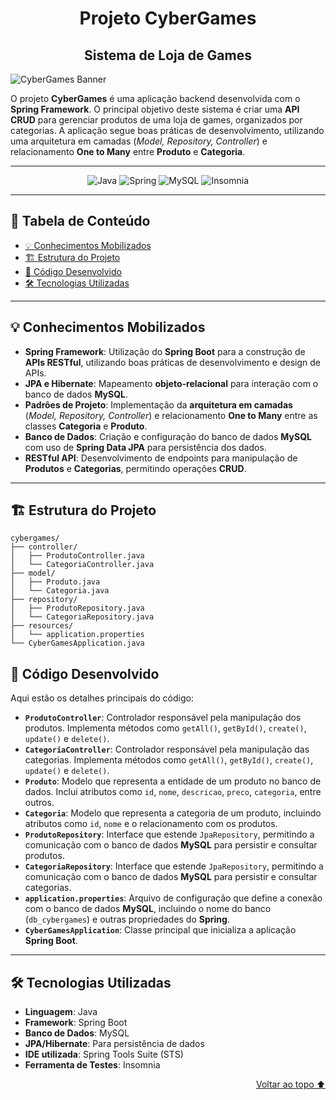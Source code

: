 <div align='center', id='topo'/>

# Projeto CyberGames
## Sistema de Loja de Games

</div>

![CyberGames Banner](https://raw.githubusercontent.com/username/cybergames/main/src/main/resources/img/cybergames.png)

O projeto **CyberGames** é uma aplicação backend desenvolvida com o **Spring Framework**. O principal objetivo deste sistema é criar uma **API CRUD** para gerenciar produtos de uma loja de games, organizados por categorias. A aplicação segue boas práticas de desenvolvimento, utilizando uma arquitetura em camadas (*Model, Repository, Controller*) e relacionamento **One to Many** entre **Produto** e **Categoria**.

******

<div align='center'/>

  ![Java](https://a11ybadges.com/badge?logo=java)
  ![Spring](https://a11ybadges.com/badge?logo=spring)
  ![MySQL](https://a11ybadges.com/badge?logo=mysql)
  ![Insomnia](https://a11ybadges.com/badge?logo=insomnia)
</div>


******

## 📖 Tabela de Conteúdo
- [💡 Conhecimentos Mobilizados](#conhecimentosMobilizados)
- [🏗️ Estrutura do Projeto](#estruturaDoProjeto)
- [📂 Código Desenvolvido](#codigoDesenvolvido)
- [🛠️ Tecnologias Utilizadas](#tecnologiasUtilizadas)

---

<div id='conhecimentosMobilizados'/> 

## 💡 Conhecimentos Mobilizados

- **Spring Framework**: Utilização do **Spring Boot** para a construção de **APIs RESTful**, utilizando boas práticas de desenvolvimento e design de APIs.
- **JPA e Hibernate**: Mapeamento **objeto-relacional** para interação com o banco de dados **MySQL**.
- **Padrões de Projeto**: Implementação da **arquitetura em camadas** (*Model, Repository, Controller*) e relacionamento **One to Many** entre as classes **Categoria** e **Produto**.
- **Banco de Dados**: Criação e configuração do banco de dados **MySQL** com uso de **Spring Data JPA** para persistência dos dados.
- **RESTful API**: Desenvolvimento de endpoints para manipulação de **Produtos** e **Categorias**, permitindo operações **CRUD**.

---

<div id='estruturaDoProjeto'/> 

## 🏗️ Estrutura do Projeto
```
cybergames/
├── controller/
│   ├── ProdutoController.java
│   └── CategoriaController.java
├── model/
│   ├── Produto.java
│   └── Categoria.java
├── repository/
│   ├── ProdutoRepository.java
│   └── CategoriaRepository.java
├── resources/
│   └── application.properties
└── CyberGamesApplication.java
```
<div id='codigoDesenvolvido'/> 

## 📂 Código Desenvolvido

Aqui estão os detalhes principais do código:

- **`ProdutoController`**: Controlador responsável pela manipulação dos produtos. Implementa métodos como `getAll()`, `getById()`, `create()`, `update()` e `delete()`.  
- **`CategoriaController`**: Controlador responsável pela manipulação das categorias. Implementa métodos como `getAll()`, `getById()`, `create()`, `update()` e `delete()`.
- **`Produto`**: Modelo que representa a entidade de um produto no banco de dados. Inclui atributos como `id`, `nome`, `descricao`, `preco`, `categoria`, entre outros.  
- **`Categoria`**: Modelo que representa a categoria de um produto, incluindo atributos como `id`, `nome` e o relacionamento com os produtos.
- **`ProdutoRepository`**: Interface que estende `JpaRepository`, permitindo a comunicação com o banco de dados **MySQL** para persistir e consultar produtos.
- **`CategoriaRepository`**: Interface que estende `JpaRepository`, permitindo a comunicação com o banco de dados **MySQL** para persistir e consultar categorias.
- **`application.properties`**: Arquivo de configuração que define a conexão com o banco de dados **MySQL**, incluindo o nome do banco (`db_cybergames`) e outras propriedades do **Spring**.
- **`CyberGamesApplication`**: Classe principal que inicializa a aplicação **Spring Boot**.

---

<div id='tecnologiasUtilizadas'/> 

## 🛠️ Tecnologias Utilizadas

- **Linguagem**: Java  
- **Framework**: Spring Boot  
- **Banco de Dados**: MySQL  
- **JPA/Hibernate**: Para persistência de dados  
- **IDE utilizada**: Spring Tools Suite (STS)
- **Ferramenta de Testes**: Insomnia

<div align='right'>
  
  [Voltar ao topo ⬆️](#topo)

</div>
